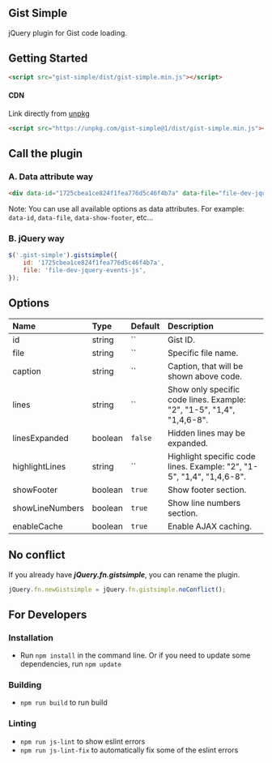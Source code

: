 ## Gist Simple
jQuery plugin for Gist code loading.

## Getting Started

```html
<script src="gist-simple/dist/gist-simple.min.js"></script>
```

#### CDN
Link directly from [unpkg](https://unpkg.com/)
```html
<script src="https://unpkg.com/gist-simple@1/dist/gist-simple.min.js"></script>
```

## Call the plugin

### A. Data attribute way
```html
<div data-id="1725cbea1ce824f1fea776d5c46f4b7a" data-file="file-dev-jquery-events-js" class="gist-simple"></div>
```
Note: You can use all available options as data attributes. For example: `data-id`, `data-file`, `data-show-footer`, etc...

### B. jQuery way
```javascript
$('.gist-simple').gistsimple({
    id: '1725cbea1ce824f1fea776d5c46f4b7a',
    file: 'file-dev-jquery-events-js',
});
```

## Options
Name | Type | Default | Description
:--- | :--- | :------ | :----------
id | string | `` | Gist ID.
file | string | `` | Specific file name.
caption | string | `` | Caption, that will be shown above code.
lines | string | `` | Show only specific code lines. Example: "2", "1-5", "1,4", "1,4,6-8".
linesExpanded | boolean | `false` | Hidden lines may be expanded.
highlightLines | string | `` | Highlight specific code lines. Example: "2", "1-5", "1,4", "1,4,6-8".
showFooter | boolean | `true` | Show footer section.
showLineNumbers | boolean | `true` | Show line numbers section.
enableCache | boolean | `true` | Enable AJAX caching.

## No conflict
If you already have ***jQuery.fn.gistsimple***, you can rename the plugin.

```javascript
jQuery.fn.newGistsimple = jQuery.fn.gistsimple.noConflict();
```

## For Developers

### Installation
* Run `npm install` in the command line. Or if you need to update some dependencies, run `npm update`

### Building
* `npm run build` to run build

### Linting
* `npm run js-lint` to show eslint errors
* `npm run js-lint-fix` to automatically fix some of the eslint errors
